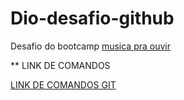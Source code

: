 # Dio-desafio-github
Desafio do bootcamp
[musica pra ouvir](https://www.youtube.com/watch?v=Pen8YbuUTlw&list=RD48Lrud3Bxpc&index=25)  

** LINK DE COMANDOS

[LINK DE COMANDOS GIT](https://gist.github.com/leocomelli/2545add34e4fec21ec16)

